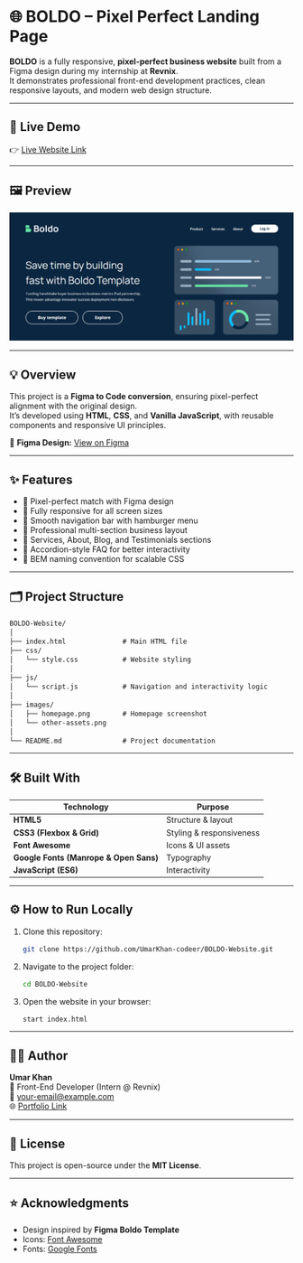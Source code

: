 # 🌐 BOLDO – Pixel Perfect Landing Page

**BOLDO** is a fully responsive, **pixel-perfect business website** built from a Figma design during my internship at **Revnix**.  
It demonstrates professional front-end development practices, clean responsive layouts, and modern web design structure.

---

## 🚀 Live Demo  
👉 [Live Website Link](https://boldo-website-xi.vercel.app/)  

---

## 🖼️ Preview  
![Homepage Preview](./images/homepage.PNG)

---

## 💡 Overview  

This project is a **Figma to Code conversion**, ensuring pixel-perfect alignment with the original design.  
It’s developed using **HTML**, **CSS**, and **Vanilla JavaScript**, with reusable components and responsive UI principles.

🎨 **Figma Design:** [View on Figma](https://www.figma.com/design/tG7GQGrvBganMrf2plTftR/Lush-Garden---Florist-Website--Community-?node-id=301-1587&t=PIUdDoZXpjMtHE8j-0)

---

## ✨ Features  

- 🎨 Pixel-perfect match with Figma design  
- 📱 Fully responsive for all screen sizes  
- 🧭 Smooth navigation bar with hamburger menu  
- 💼 Professional multi-section business layout  
- 📰 Services, About, Blog, and Testimonials sections  
- 💬 Accordion-style FAQ for better interactivity  
- 🧱 BEM naming convention for scalable CSS  

---

## 🗂️ Project Structure  

```
BOLDO-Website/
│
├── index.html              # Main HTML file
├── css/
│   └── style.css           # Website styling
│
├── js/
│   └── script.js           # Navigation and interactivity logic
│
├── images/
│   ├── homepage.png        # Homepage screenshot
│   └── other-assets.png
│
└── README.md               # Project documentation
```

---

## 🛠️ Built With  

| Technology | Purpose |
|-------------|----------|
| **HTML5** | Structure & layout |
| **CSS3 (Flexbox & Grid)** | Styling & responsiveness |
| **Font Awesome** | Icons & UI assets |
| **Google Fonts (Manrope & Open Sans)** | Typography |
| **JavaScript (ES6)** | Interactivity |

---

## ⚙️ How to Run Locally  

1. Clone this repository:  
   ```bash
   git clone https://github.com/UmarKhan-codeer/BOLDO-Website.git
   ```

2. Navigate to the project folder:  
   ```bash
   cd BOLDO-Website
   ```

3. Open the website in your browser:  
   ```bash
   start index.html
   ```

---

## 👨‍💻 Author  

**Umar Khan**  
💼 Front-End Developer (Intern @ Revnix)  
📧 [your-email@example.com](mailto:your-email@example.com)  
🌐 [Portfolio Link](https://portfolio-umer-pro.vercel.app/)

---

## 📄 License  
This project is open-source under the **MIT License**.

---

## ⭐ Acknowledgments  

- Design inspired by **Figma Boldo Template**  
- Icons: [Font Awesome](https://fontawesome.com/)  
- Fonts: [Google Fonts](https://fonts.google.com/)  

